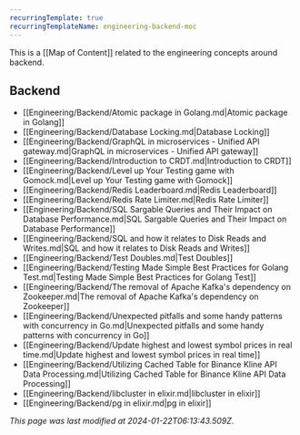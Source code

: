 ```yaml
---
recurringTemplate: true
recurringTemplateName: engineering-backend-moc
---
```


This is a [[Map of Content]] related to the engineering concepts around backend.

## Backend

- [[Engineering/Backend/Atomic package in Golang.md|Atomic package in Golang]]
- [[Engineering/Backend/Database Locking.md|Database Locking]]
- [[Engineering/Backend/GraphQL in microservices - Unified API gateway.md|GraphQL in microservices - Unified API gateway]]
- [[Engineering/Backend/Introduction to CRDT.md|Introduction to CRDT]]
- [[Engineering/Backend/Level up Your Testing game with Gomock.md|Level up Your Testing game with Gomock]]
- [[Engineering/Backend/Redis Leaderboard.md|Redis Leaderboard]]
- [[Engineering/Backend/Redis Rate Limiter.md|Redis Rate Limiter]]
- [[Engineering/Backend/SQL Sargable Queries and Their Impact on Database Performance.md|SQL Sargable Queries and Their Impact on Database Performance]]
- [[Engineering/Backend/SQL and how it relates to Disk Reads and Writes.md|SQL and how it relates to Disk Reads and Writes]]
- [[Engineering/Backend/Test Doubles.md|Test Doubles]]
- [[Engineering/Backend/Testing Made Simple Best Practices for Golang Test.md|Testing Made Simple Best Practices for Golang Test]]
- [[Engineering/Backend/The removal of Apache Kafka's dependency on Zookeeper.md|The removal of Apache Kafka's dependency on Zookeeper]]
- [[Engineering/Backend/Unexpected pitfalls and some handy patterns with concurrency in Go.md|Unexpected pitfalls and some handy patterns with concurrency in Go]]
- [[Engineering/Backend/Update highest and lowest symbol prices in real time.md|Update highest and lowest symbol prices in real time]]
- [[Engineering/Backend/Utilizing Cached Table for Binance Kline API Data Processing.md|Utilizing Cached Table for Binance Kline API Data Processing]]
- [[Engineering/Backend/libcluster in elixir.md|libcluster in elixir]]
- [[Engineering/Backend/pg in elixir.md|pg in elixir]]


*This page was last modified at 2024-01-22T06:13:43.509Z*.
